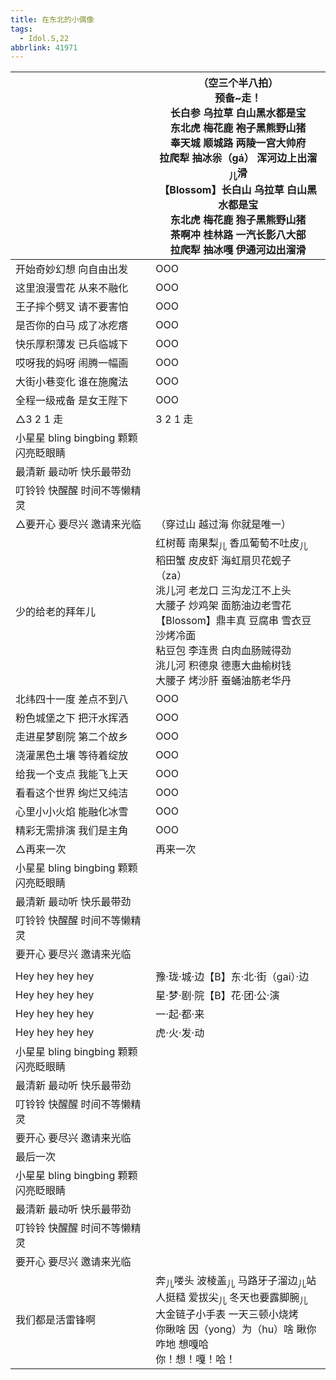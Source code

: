 ```yaml
---
title: 在东北的小偶像
tags:
  - Idol.S,22
abbrlink: 41971
---
```

|      |（空三个半八拍）<br>预备~走！<br>长白参 乌拉草 白山黑水都是宝<br>东北虎 梅花鹿 袍子黑熊野山猪<br>奉天城 顺城路 两陵一宫大帅府<br>拉爬犁 抽冰尜（gá） 浑河边上出溜<sub>儿</sub>滑<br>【Blossom】长白山 乌拉草 白山黑水都是宝<br>东北虎 梅花鹿 狍子黑熊野山猪<br>茶啊冲 桂林路 一汽长影八大部<br>拉爬犁 抽冰嘎 伊通河边出溜滑|
|--|--|
|开始奇妙幻想 向自由出发|OOO|
|这里浪漫雪花 从来不融化|OOO|
|王子摔个劈叉 请不要害怕|OOO|
|是否你的白马 成了冰疙瘩|OOO|
|快乐厚积薄发 已兵临城下|OOO|
|哎呀我的妈呀 闹腾一幅画|OOO|
|大街小巷变化 谁在施魔法|OOO|
|全程一级戒备 是女王陛下|OOO|
|△3 2 1 走 |3 2 1 走|
|小星星 bling bingbing 颗颗闪亮眨眼睛 |      |
|最清新 最动听 快乐最带劲 |      |
|叮铃铃 快醒醒 时间不等懒精灵 |      |
|△要开心 要尽兴 邀请来光临 |（穿过山 越过海 你就是唯一）|
|少的给老的拜年儿|红树莓 南果梨<sub>儿</sub> 香瓜葡萄不吐皮<sub>儿</sub><br>稻田蟹 皮皮虾 海虹扇贝花蚬子（za）<br>洮儿河 老龙口 三沟龙江不上头<br>大腰子 炒鸡架 面筋油边老雪花<br>【Blossom】鼎丰真 豆腐串 雪衣豆沙烤冷面<br>粘豆包 李连贵 白肉血肠贼得劲<br>洮儿河 积德泉 德惠大曲榆树钱<br>大腰子 烤沙肝 蚕蛹油筋老华丹|
|北纬四十一度 差点不到八|OOO|
|粉色城堡之下 把汗水挥洒|OOO|
|走进星梦剧院 第二个故乡|OOO|
|浇灌黑色土壤 等待着绽放|OOO|
|给我一个支点 我能飞上天|OOO|
|看看这个世界 绚烂又纯洁|OOO|
|心里小小火焰 能融化冰雪|OOO|
|精彩无需排演 我们是主角 |OOO|
|△再来一次|再来一次 |
|小星星 bling bingbing 颗颗闪亮眨眼睛 |      |
|最清新 最动听 快乐最带劲 |      |
|叮铃铃 快醒醒 时间不等懒精灵 |      |
|要开心 要尽兴 邀请来光临|      |
|      |      |
|Hey hey hey hey|豫·珑·城·边【B】东·北·街（gai）·边|
|Hey hey hey hey|星·梦·剧·院【B】花·团·公·演|
|Hey hey hey hey|一·起·都·来|
|Hey hey hey hey|虎·火·发·动|
|小星星 bling bingbing 颗颗闪亮眨眼睛 |      |
|最清新 最动听 快乐最带劲 |      |
|叮铃铃 快醒醒 时间不等懒精灵 |      |
|要开心 要尽兴 邀请来光临|      |
|最后一次|      |
|小星星 bling bingbing 颗颗闪亮眨眼睛 |      |
|最清新 最动听 快乐最带劲 |      |
|叮铃铃 快醒醒 时间不等懒精灵 |      |
|要开心 要尽兴 邀请来光临|      |
|我们都是活雷锋啊|奔<sub>儿</sub>喽头 波棱盖<sub>儿</sub> 马路牙子溜边<sub>儿</sub>站<br>人挺糙   爱拔尖<sub>儿</sub> 冬天也要露脚腕<sub>儿</sub><br>大金链子小手表 一天三顿小烧烤<br>你瞅啥 因（yong）为（hu）啥 瞅你咋地 想嘎哈<br>你！想！嘎！哈！|